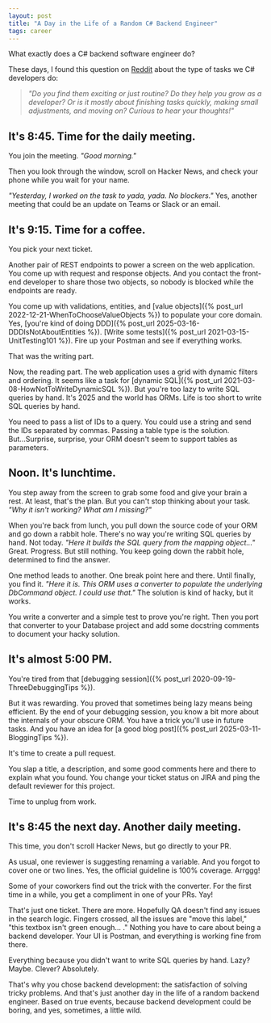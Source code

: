 ```yaml
---
layout: post
title: "A Day in the Life of a Random C# Backend Engineer"
tags: career
---
```


What exactly does a C# backend software engineer do?

These days, I found this question on [Reddit](https://www.reddit.com/r/csharp/comments/1j4u01j/what_kind_of_tasks_do_you_usually_work_on/?rdt=40341) about the type of tasks we C# developers do:

> _"Do you find them exciting or just routine? Do they help you grow as a developer? Or is it mostly about finishing tasks quickly, making small adjustments, and moving on? Curious to hear your thoughts!"_

## It's 8:45. Time for the daily meeting.

You join the meeting. _"Good morning."_

Then you look through the window, scroll on Hacker News, and check your phone while you wait for your name.

_"Yesterday, I worked on the task to yada, yada. No blockers."_ Yes, another meeting that could be an update on Teams or Slack or an email.

## It's 9:15. Time for a coffee.

You pick your next ticket.

Another pair of REST endpoints to power a screen on the web application. You come up with request and response objects. And you contact the front-end developer to share those two objects, so nobody is blocked while the endpoints are ready.

You come up with validations, entities, and [value objects]({% post_url 2022-12-21-WhenToChooseValueObjects %}) to populate your core domain. Yes, [you're kind of doing DDD]({% post_url 2025-03-16-DDDIsNotAboutEntities %}). [Write some tests]({% post_url 2021-03-15-UnitTesting101 %}). Fire up your Postman and see if everything works.

That was the writing part.

Now, the reading part. The web application uses a grid with dynamic filters and ordering. It seems like a task for [dynamic SQL]({% post_url 2021-03-08-HowNotToWriteDynamicSQL %}). But you're too lazy to write SQL queries by hand. It's 2025 and the world has ORMs. Life is too short to write SQL queries by hand.

You need to pass a list of IDs to a query. You could use a string and send the IDs separated by commas. Passing a table type is the solution. But...Surprise, surprise, your ORM doesn't seem to support tables as parameters.

## Noon. It's lunchtime.

You step away from the screen to grab some food and give your brain a rest. At least, that's the plan. But you can't stop thinking about your task. _"Why it isn't working? What am I missing?"_

When you're back from lunch, you pull down the source code of your ORM and go down a rabbit hole. There's no way you're writing SQL queries by hand. Not today. _"Here it builds the SQL query from the mapping object..."_ Great. Progress. But still nothing. You keep going down the rabbit hole, determined to find the answer.

One method leads to another. One break point here and there. Until finally, you find it. _"Here it is. This ORM uses a converter to populate the underlying DbCommand object. I could use that."_ The solution is kind of hacky, but it works.

You write a converter and a simple test to prove you're right. Then you port that converter to your Database project and add some docstring comments to document your hacky solution.

## It's almost 5:00 PM.

You're tired from that [debugging session]({% post_url 2020-09-19-ThreeDebuggingTips %}).

But it was rewarding. You proved that sometimes being lazy means being efficient. By the end of your debugging session, you know a bit more about the internals of your obscure ORM. You have a trick you'll use in future tasks. And you have an idea for [a good blog post]({% post_url 2025-03-11-BloggingTips %}). 

It's time to create a pull request.

You slap a title, a description, and some good comments here and there to explain what you found. You change your ticket status on JIRA and ping the default reviewer for this project.

Time to unplug from work.

## It's 8:45 the next day. Another daily meeting.

This time, you don't scroll Hacker News, but go directly to your PR.

As usual, one reviewer is suggesting renaming a variable. And you forgot to cover one or two lines. Yes, the official guideline is 100% coverage. Arrggg!

Some of your coworkers find out the trick with the converter. For the first time in a while, you get a compliment in one of your PRs. Yay!

That's just one ticket. There are more. Hopefully QA doesn't find any issues in the search logic. Fingers crossed, all the issues are "move this label," "this textbox isn't green enough... ." Nothing you have to care about being a backend developer. Your UI is Postman, and everything is working fine from there.

Everything because you didn't want to write SQL queries by hand. Lazy? Maybe. Clever? Absolutely.

That's why you chose backend development: the satisfaction of solving tricky problems. And that's just another day in the life of a random backend engineer. Based on true events, because backend development could be boring, and yes, sometimes, a little wild.
